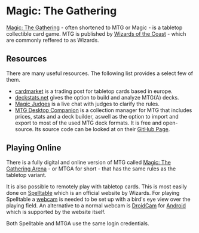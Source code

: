 # Magic: The Gathering

[Magic: The Gathering](https://magic.wizards.com) - often shortened to MTG or Magic - is a tabletop
collectible card game.
MTG is published by [Wizards of the Coast](https://company.wizards.com) - which are commonly
reffered to as Wizards.

## Resources

There are many useful resources.
The following list provides a select few of them.

- [cardmarket](https://www.cardmarket.com/) is a trading post for tabletop cards based in europe.
- [deckstats.net](https://deckstats.net/) gives the option to build and analyze MTG(A) decks.
- [Magic Judges](https://chat.magicjudges.org/mtgrules/) is a live chat with judges to clarify the
  rules.
- [MTG Desktop Companion](https://www.mtgcompanion.org/) is a collection manager for MTG that
  includes prices, stats and a deck builder, aswell as the option to import and export to most of
  the used MTG deck formats.
  It is free and open-source.
  Its source code can be looked at on their
  [GitHub Page](https://github.com/nicho92/MtgDesktopCompanion).

## Playing Online

There is a fully digital and online version of MTG called
[Magic: The Gathering Arena](https://magic.wizards.com/mtgarena) - or MTGA for short - that has the
same rules as the tabletop variant.

It is also possible to remotely play with tabletop cards.
This is most easily done on [Spelltable](https://spelltable.wizards.com/) which is an official
website by Wizards.
For playing Spelltable a [webcam](/wiki/webcams.md) is needed to be set up with a bird's eye view
over the playing field.
An alternative to a normal webcam is [DroidCam](/wiki/android/droidcam.md) for
[Android](/wiki/android.md) which is supported by the website itself.

Both Spelltable and MTGA use the same login credentials.
